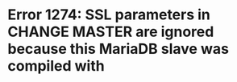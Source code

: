 # Error 1274: SSL parameters in CHANGE MASTER are ignored because this MariaDB slave was compiled with

